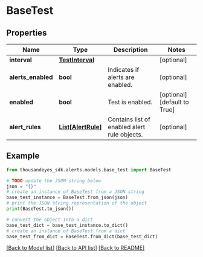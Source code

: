 # BaseTest


## Properties

Name | Type | Description | Notes
------------ | ------------- | ------------- | -------------
**interval** | [**TestInterval**](TestInterval.md) |  | [optional] 
**alerts_enabled** | **bool** | Indicates if alerts are enabled. | [optional] 
**enabled** | **bool** | Test is enabled. | [optional] [default to True]
**alert_rules** | [**List[AlertRule]**](AlertRule.md) | Contains list of enabled alert rule objects. | [optional] 

## Example

```python
from thousandeyes_sdk.alerts.models.base_test import BaseTest

# TODO update the JSON string below
json = "{}"
# create an instance of BaseTest from a JSON string
base_test_instance = BaseTest.from_json(json)
# print the JSON string representation of the object
print(BaseTest.to_json())

# convert the object into a dict
base_test_dict = base_test_instance.to_dict()
# create an instance of BaseTest from a dict
base_test_from_dict = BaseTest.from_dict(base_test_dict)
```
[[Back to Model list]](../README.md#documentation-for-models) [[Back to API list]](../README.md#documentation-for-api-endpoints) [[Back to README]](../README.md)


